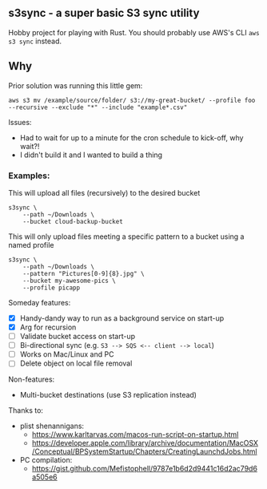 ## s3sync - a super basic S3 sync utility
Hobby project for playing with Rust.  You should probably use AWS's CLI `aws s3 sync` instead.

## Why
Prior solution was running this little gem: 
```
aws s3 mv /example/source/folder/ s3://my-great-bucket/ --profile foo --recursive --exclude "*" --include "example*.csv"
```

Issues:
* Had to wait for up to a minute for the cron schedule to kick-off, why wait?!
* I didn't build it and I wanted to build a thing


### Examples: 

This will upload all files (recursively) to the desired bucket
```
s3sync \
    --path ~/Downloads \
    --bucket cloud-backup-bucket
```

This will only upload files meeting a specific pattern to a bucket using a named profile
```
s3sync \
    --path ~/Downloads \
    --pattern "Pictures[0-9]{8}.jpg" \
    --bucket my-awesome-pics \
    --profile picapp 
```

Someday features:

- [X] Handy-dandy way to run as a background service on start-up
- [x] Arg for recursion
- [ ] Validate bucket access on start-up
- [ ] Bi-directional sync (e.g. `S3 --> SQS <-- client --> local`)
- [ ] Works on Mac/Linux and PC
- [ ] Delete object on local file removal

Non-features:
- Multi-bucket destinations (use S3 replication instead)


Thanks to:
* plist shenannigans:
  * https://www.karltarvas.com/macos-run-script-on-startup.html
  * https://developer.apple.com/library/archive/documentation/MacOSX/Conceptual/BPSystemStartup/Chapters/CreatingLaunchdJobs.html
* PC compilation:
  * https://gist.github.com/Mefistophell/9787e1b6d2d9441c16d2ac79d6a505e6
